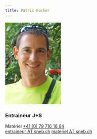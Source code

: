 ```yaml
---
title: Patric Kocher  
---
```

![](img.jpg?classes=img-rounded)
### Entraineur J+S 
Matériel
[+41 [0] 79 716 16 64](tel:+41797161664)  
[entraineur AT sneb.ch](mailto:entraineur@sneb.ch)
[materiel AT sneb.ch](mailto:materiel@sneb.ch)